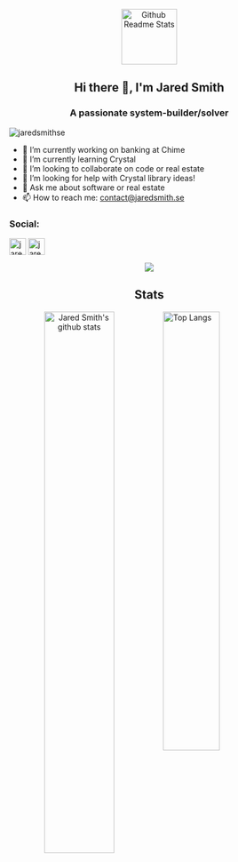 <p align="center">
 <img width="100px" src="https://github.com/rajput2107/rajput2107/blob/master/Assets/Developer.gif" align="center" alt="Github Readme Stats" />
 <h2 align="center">Hi there 👋, I'm Jared Smith
  
 </h2>
 <h3 align="center">A passionate system-builder/solver</h3>
</p>

<p align="left"> <img src="https://komarev.com/ghpvc/?username=jaredsmithse" alt="jaredsmithse" /> </p>

- 🔭 I’m currently working on banking at Chime
- 🌱 I’m currently learning Crystal
- 👯 I’m looking to collaborate on code or real estate
- 🤔 I’m looking for help with Crystal library ideas!
- 💬 Ask me about software or real estate
- 📫 How to reach me: contact@jaredsmith.se 
<h3>Social:</h3> <a href="https://linkedin.com/in/jaredsmithse" target="blank"><img align="center" src="https://cdn.jsdelivr.net/npm/simple-icons@3.0.1/icons/linkedin.svg" alt="jaredsmithse" height="30" width="30" /></a> <a href="https://stackoverflow.com/users/jaredsmithse" target="blank"><img align="center" src="https://cdn.jsdelivr.net/npm/simple-icons@3.0.1/icons/stackoverflow.svg" alt="jaredsmithse" height="30" width="30" /></a>




<p align="center">
  <img src="https://res.cloudinary.com/anuraghazra/image/upload/v1594908242/logo_ccswme.svg" align="center" />
  <h2 align="center">Stats</h2>
</p>

<p align="center">
  <img 
    alt="Jared Smith's github stats" 
    src="https://github-readme-stats.vercel.app/api?username=jaredsmithse&count_private=true&show_icons=true" 
    align="left" 
    width="50%"
  />

  <img 
    alt="Top Langs" 
    src="https://github-readme-stats.vercel.app/api/top-langs/?username=jaredsmithse&layout=compact" 
    align="right" 
    width="45%"
   />
</p>
